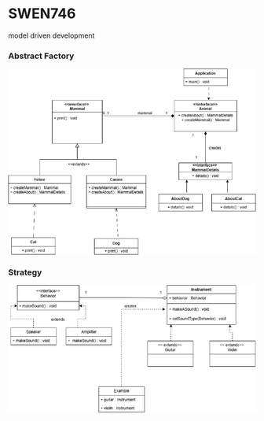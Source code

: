# SWEN746
model driven development

### Abstract Factory
![Abstract Factory Diagram](DP_AbstractFactory.png)

### Strategy 
![Strategy Diagram](Strategy_diagram.png)
